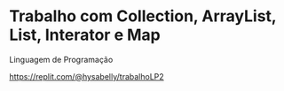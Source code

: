 # Trabalho com Collection, ArrayList, List, Interator e Map

Linguagem de Programação

https://replit.com/@hysabelly/trabalhoLP2

